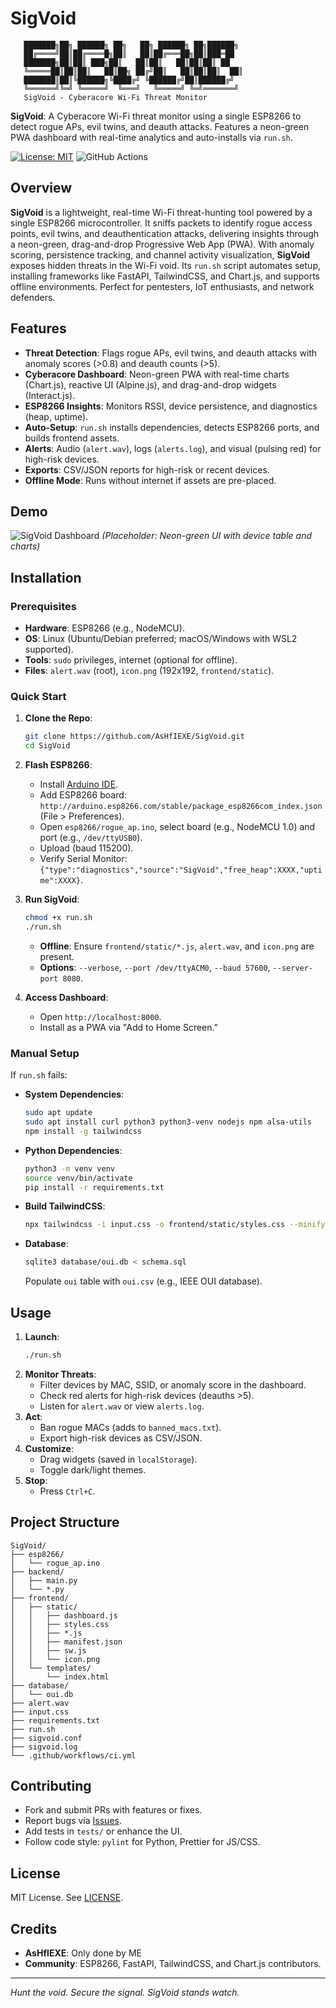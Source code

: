 # SigVoid

```
   ███████╗██╗ ██████╗ ██╗   ██╗ ██████╗ ██╗██████╗ 
   ██╔════╝██║██╔════█╗██║   ██║██╔═══██╗██║███═██ 
   ███████╗██║██║ ███╗██║   ██║██║   ██║██║██║ ██  
   ╚═════██║██║██║   ██║██╗ ██╔╝██║   ██║██║██║  ██║
   ███████║██║╚██████╗╚████╔╝ ╚██████╔╝██║██████╔╝ 
   ╚══════╝╚═╝ ╚═════╝  ╚═══╝   ╚═════╝ ╚═╝═══════╝ 
   SigVoid - Cyberacore Wi-Fi Threat Monitor
```

**SigVoid**: A Cyberacore Wi-Fi threat monitor using a single ESP8266 to detect rogue APs, evil twins, and deauth attacks. Features a neon-green PWA dashboard with real-time analytics and auto-installs via `run.sh`.

[![License: MIT](https://img.shields.io/badge/License-MIT-green.svg)](https://opensource.org/licenses/MIT) ![GitHub Actions](https://github.com/AsHfIEXE/SigVoid/workflows/SigVoid%20CI/badge.svg)

## Overview

**SigVoid** is a lightweight, real-time Wi-Fi threat-hunting tool powered by a single ESP8266 microcontroller. It sniffs packets to identify rogue access points, evil twins, and deauthentication attacks, delivering insights through a neon-green, drag-and-drop Progressive Web App (PWA). With anomaly scoring, persistence tracking, and channel activity visualization, **SigVoid** exposes hidden threats in the Wi-Fi void. Its `run.sh` script automates setup, installing frameworks like FastAPI, TailwindCSS, and Chart.js, and supports offline environments. Perfect for pentesters, IoT enthusiasts, and network defenders.

## Features
- **Threat Detection**: Flags rogue APs, evil twins, and deauth attacks with anomaly scores (>0.8) and deauth counts (>5).
- **Cyberacore Dashboard**: Neon-green PWA with real-time charts (Chart.js), reactive UI (Alpine.js), and drag-and-drop widgets (Interact.js).
- **ESP8266 Insights**: Monitors RSSI, device persistence, and diagnostics (heap, uptime).
- **Auto-Setup**: `run.sh` installs dependencies, detects ESP8266 ports, and builds frontend assets.
- **Alerts**: Audio (`alert.wav`), logs (`alerts.log`), and visual (pulsing red) for high-risk devices.
- **Exports**: CSV/JSON reports for high-risk or recent devices.
- **Offline Mode**: Runs without internet if assets are pre-placed.

## Demo
![SigVoid Dashboard](https://placehold.co/800x400?text=SigVoid+Dashboard&font=Roboto) *(Placeholder: Neon-green UI with device table and charts)*

## Installation

### Prerequisites
- **Hardware**: ESP8266 (e.g., NodeMCU).
- **OS**: Linux (Ubuntu/Debian preferred; macOS/Windows with WSL2 supported).
- **Tools**: `sudo` privileges, internet (optional for offline).
- **Files**: `alert.wav` (root), `icon.png` (192x192, `frontend/static`).

### Quick Start
1. **Clone the Repo**:
   ```bash
   git clone https://github.com/AsHfIEXE/SigVoid.git
   cd SigVoid
   ```

2. **Flash ESP8266**:
   - Install [Arduino IDE](https://www.arduino.cc/en/software).
   - Add ESP8266 board: `http://arduino.esp8266.com/stable/package_esp8266com_index.json` (File > Preferences).
   - Open `esp8266/rogue_ap.ino`, select board (e.g., NodeMCU 1.0) and port (e.g., `/dev/ttyUSB0`).
   - Upload (baud 115200).
   - Verify Serial Monitor: `{"type":"diagnostics","source":"SigVoid","free_heap":XXXX,"uptime":XXXX}`.

3. **Run SigVoid**:
   ```bash
   chmod +x run.sh
   ./run.sh
   ```
   - **Offline**: Ensure `frontend/static/*.js`, `alert.wav`, and `icon.png` are present.
   - **Options**: `--verbose`, `--port /dev/ttyACM0`, `--baud 57600`, `--server-port 8080`.

4. **Access Dashboard**:
   - Open `http://localhost:8000`.
   - Install as a PWA via "Add to Home Screen."

### Manual Setup
If `run.sh` fails:
- **System Dependencies**:
  ```bash
  sudo apt update
  sudo apt install curl python3 python3-venv nodejs npm alsa-utils
  npm install -g tailwindcss
  ```
- **Python Dependencies**:
  ```bash
  python3 -m venv venv
  source venv/bin/activate
  pip install -r requirements.txt
  ```
- **Build TailwindCSS**:
  ```bash
  npx tailwindcss -i input.css -o frontend/static/styles.css --minify
  ```
- **Database**:
  ```bash
  sqlite3 database/oui.db < schema.sql
  ```
  Populate `oui` table with `oui.csv` (e.g., IEEE OUI database).

## Usage
1. **Launch**:
   ```bash
   ./run.sh
   ```
2. **Monitor Threats**:
   - Filter devices by MAC, SSID, or anomaly score in the dashboard.
   - Check red alerts for high-risk devices (deauths >5).
   - Listen for `alert.wav` or view `alerts.log`.
3. **Act**:
   - Ban rogue MACs (adds to `banned_macs.txt`).
   - Export high-risk devices as CSV/JSON.
4. **Customize**:
   - Drag widgets (saved in `localStorage`).
   - Toggle dark/light themes.
5. **Stop**:
   - Press `Ctrl+C`.

## Project Structure
```
SigVoid/
├── esp8266/
│   └── rogue_ap.ino
├── backend/
│   ├── main.py
│   └── *.py
├── frontend/
│   ├── static/
│   │   ├── dashboard.js
│   │   ├── styles.css
│   │   ├── *.js
│   │   ├── manifest.json
│   │   ├── sw.js
│   │   └── icon.png
│   └── templates/
│       └── index.html
├── database/
│   └── oui.db
├── alert.wav
├── input.css
├── requirements.txt
├── run.sh
├── sigvoid.conf
├── sigvoid.log
└── .github/workflows/ci.yml
```

## Contributing
- Fork and submit PRs with features or fixes.
- Report bugs via [Issues](https://github.com/AsHfIEXE/SigVoid/issues).
- Add tests in `tests/` or enhance the UI.
- Follow code style: `pylint` for Python, Prettier for JS/CSS.

## License
MIT License. See [LICENSE](LICENSE).

## Credits
- **AsHfIEXE**: Only done by ME
- **Community**: ESP8266, FastAPI, TailwindCSS, and Chart.js contributors.

---
*Hunt the void. Secure the signal. SigVoid stands watch.*